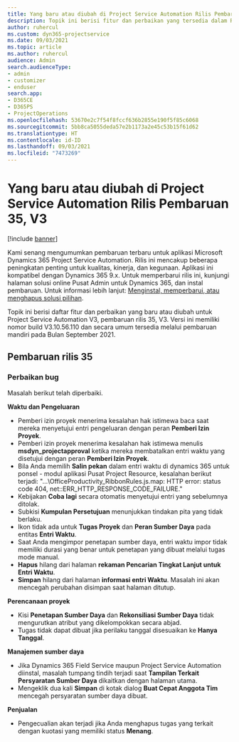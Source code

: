 ```yaml
---
title: Yang baru atau diubah di Project Service Automation Rilis Pembaruan 35, V3
description: Topik ini berisi fitur dan perbaikan yang tersedia dalam Rilis Pembaruan Microsoft Dynamics 365 Project Service Automation 35, V3.
author: ruhercul
ms.custom: dyn365-projectservice
ms.date: 09/03/2021
ms.topic: article
ms.author: ruhercul
audience: Admin
search.audienceType:
- admin
- customizer
- enduser
search.app:
- D365CE
- D365PS
- ProjectOperations
ms.openlocfilehash: 53670e2c7f54f8fccf636b2855e190f5f85c6068
ms.sourcegitcommit: 5bb8ca5055deda57e2b1173a2e45c53b15f61d62
ms.translationtype: HT
ms.contentlocale: id-ID
ms.lasthandoff: 09/03/2021
ms.locfileid: "7473269"
---
```

# <a name="whats-new-or-changed-in-project-service-automation-update-release-35-v3"></a>Yang baru atau diubah di Project Service Automation Rilis Pembaruan 35, V3

[!include [banner](../includes/psa-now-project-operations.md)]

Kami senang mengumumkan pembaruan terbaru untuk aplikasi Microsoft Dynamics 365 Project Service Automation. Rilis ini mencakup beberapa peningkatan penting untuk kualitas, kinerja, dan kegunaan. Aplikasi ini kompatibel dengan Dynamics 365 9.x. Untuk memperbarui rilis ini, kunjungi halaman solusi online Pusat Admin untuk Dynamics 365, dan instal pembaruan. Untuk informasi lebih lanjut: [Menginstal, memperbarui, atau menghapus solusi pilihan](/power-platform/admin/install-remove-preferred-solution).

Topik ini berisi daftar fitur dan perbaikan yang baru atau diubah untuk Project Service Automation V3, pembaruan rilis 35, V3. Versi ini memiliki nomor build V3.10.56.110 dan secara umum tersedia melalui pembaruan mandiri pada Bulan September 2021.

## <a name="update-release-35"></a>Pembaruan rilis 35

### <a name="bug-fixes"></a>Perbaikan bug

Masalah berikut telah diperbaiki.

**Waktu dan Pengeluaran**

- Pemberi izin proyek menerima kesalahan hak istimewa baca saat mereka menyetujui entri pengeluaran dengan peran **Pemberi Izin Proyek**.
- Pemberi izin proyek menerima kesalahan hak istimewa menulis **msdyn_projectapproval** ketika mereka membatalkan entri waktu yang disetujui dengan peran **Pemberi Izin Proyek**.
- Bila Anda memilih **Salin pekan** dalam entri waktu di dynamics 365 untuk ponsel - modul aplikasi Pusat Project Resource, kesalahan berikut terjadi: "...\OfficeProductivity_RibbonRules.js.map: HTTP error: status code 404, net::ERR_HTTP_RESPONSE_CODE_FAILURE."
- Kebijakan **Coba lagi** secara otomatis menyetujui entri yang sebelumnya ditolak.
- Subkisi **Kumpulan Persetujuan** menunjukkan tindakan pita yang tidak berlaku.
- Ikon tidak ada untuk **Tugas Proyek** dan **Peran Sumber Daya** pada entitas **Entri Waktu**.
- Saat Anda mengimpor penetapan sumber daya, entri waktu impor tidak memiliki durasi yang benar untuk penetapan yang dibuat melalui tugas mode manual.
- **Hapus** hilang dari halaman **rekaman Pencarian Tingkat Lanjut untuk Entri Waktu**.
- **Simpan** hilang dari halaman **informasi entri Waktu**. Masalah ini akan mencegah perubahan disimpan saat halaman ditutup.

**Perencanaan proyek**

- Kisi **Penetapan Sumber Daya** dan **Rekonsiliasi Sumber Daya** tidak mengurutkan atribut yang dikelompokkan secara abjad.
- Tugas tidak dapat dibuat jika perilaku tanggal disesuaikan ke **Hanya Tanggal**.

**Manajemen sumber daya**

- Jika Dynamics 365 Field Service maupun Project Service Automation diinstal, masalah tumpang tindih terjadi saat **Tampilan Terkait Persyaratan Sumber Daya** dikaitkan dengan halaman utama.
- Mengeklik dua kali **Simpan** di kotak dialog **Buat Cepat Anggota Tim** mencegah persyaratan sumber daya dibuat.

**Penjualan**

- Pengecualian akan terjadi jika Anda menghapus tugas yang terkait dengan kuotasi yang memiliki status **Menang**.
